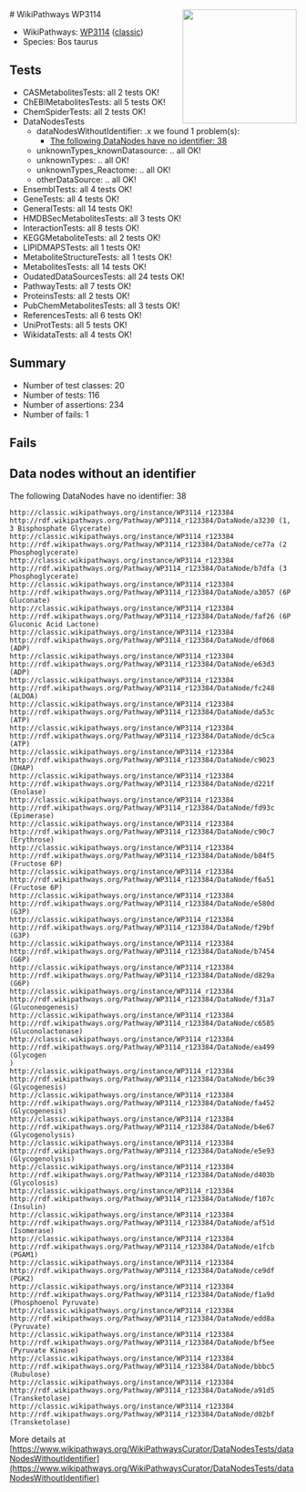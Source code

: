 <img style="float: right; width: 200px" src="https://upload.wikimedia.org/wikipedia/commons/thumb/8/83/Wplogo_with_text_500.png/640px-Wplogo_with_text_500.png" />
# WikiPathways WP3114

* WikiPathways: [WP3114](https://wikipathways.org/pathways/WP3114) ([classic](https://classic.wikipathways.org/instance/WP3114))
* Species: Bos taurus
## Tests
* CASMetabolitesTests: all 2 tests OK!
* ChEBIMetabolitesTests: all 5 tests OK!
* ChemSpiderTests: all 2 tests OK!
* DataNodesTests
    * dataNodesWithoutIdentifier: .x we found 1 problem(s):
        * [The following DataNodes have no identifier: 38](#8792c4d6)
    * unknownTypes_knownDatasource: .. all OK!
    * unknownTypes: .. all OK!
    * unknownTypes_Reactome: .. all OK!
    * otherDataSource: .. all OK!
* EnsemblTests: all 4 tests OK!
* GeneTests: all 4 tests OK!
* GeneralTests: all 14 tests OK!
* HMDBSecMetabolitesTests: all 3 tests OK!
* InteractionTests: all 8 tests OK!
* KEGGMetaboliteTests: all 2 tests OK!
* LIPIDMAPSTests: all 1 tests OK!
* MetaboliteStructureTests: all 1 tests OK!
* MetabolitesTests: all 14 tests OK!
* OudatedDataSourcesTests: all 24 tests OK!
* PathwayTests: all 7 tests OK!
* ProteinsTests: all 2 tests OK!
* PubChemMetabolitesTests: all 3 tests OK!
* ReferencesTests: all 6 tests OK!
* UniProtTests: all 5 tests OK!
* WikidataTests: all 4 tests OK!


## Summary

* Number of test classes: 20
* Number of tests: 116
* Number of assertions: 234
* Number of fails: 1

## Fails

<a name="8792c4d6" />

## Data nodes without an identifier

The following DataNodes have no identifier: 38
```
http://classic.wikipathways.org/instance/WP3114_r123384 http://rdf.wikipathways.org/Pathway/WP3114_r123384/DataNode/a3230 (1, 3 Bisphosphate Glycerate)
http://classic.wikipathways.org/instance/WP3114_r123384 http://rdf.wikipathways.org/Pathway/WP3114_r123384/DataNode/ce77a (2 Phosphoglycerate)
http://classic.wikipathways.org/instance/WP3114_r123384 http://rdf.wikipathways.org/Pathway/WP3114_r123384/DataNode/b7dfa (3 Phosphoglycerate)
http://classic.wikipathways.org/instance/WP3114_r123384 http://rdf.wikipathways.org/Pathway/WP3114_r123384/DataNode/a3057 (6P Gluconate)
http://classic.wikipathways.org/instance/WP3114_r123384 http://rdf.wikipathways.org/Pathway/WP3114_r123384/DataNode/faf26 (6P Gluconic Acid Lactone)
http://classic.wikipathways.org/instance/WP3114_r123384 http://rdf.wikipathways.org/Pathway/WP3114_r123384/DataNode/df068 (ADP)
http://classic.wikipathways.org/instance/WP3114_r123384 http://rdf.wikipathways.org/Pathway/WP3114_r123384/DataNode/e63d3 (ADP)
http://classic.wikipathways.org/instance/WP3114_r123384 http://rdf.wikipathways.org/Pathway/WP3114_r123384/DataNode/fc248 (ALDOA)
http://classic.wikipathways.org/instance/WP3114_r123384 http://rdf.wikipathways.org/Pathway/WP3114_r123384/DataNode/da53c (ATP)
http://classic.wikipathways.org/instance/WP3114_r123384 http://rdf.wikipathways.org/Pathway/WP3114_r123384/DataNode/dc5ca (ATP)
http://classic.wikipathways.org/instance/WP3114_r123384 http://rdf.wikipathways.org/Pathway/WP3114_r123384/DataNode/c9023 (DHAP)
http://classic.wikipathways.org/instance/WP3114_r123384 http://rdf.wikipathways.org/Pathway/WP3114_r123384/DataNode/d221f (Enolase)
http://classic.wikipathways.org/instance/WP3114_r123384 http://rdf.wikipathways.org/Pathway/WP3114_r123384/DataNode/fd93c (Epimerase)
http://classic.wikipathways.org/instance/WP3114_r123384 http://rdf.wikipathways.org/Pathway/WP3114_r123384/DataNode/c90c7 (Erythrose)
http://classic.wikipathways.org/instance/WP3114_r123384 http://rdf.wikipathways.org/Pathway/WP3114_r123384/DataNode/b84f5 (Fructose 6P)
http://classic.wikipathways.org/instance/WP3114_r123384 http://rdf.wikipathways.org/Pathway/WP3114_r123384/DataNode/f6a51 (Fructose 6P)
http://classic.wikipathways.org/instance/WP3114_r123384 http://rdf.wikipathways.org/Pathway/WP3114_r123384/DataNode/e580d (G3P)
http://classic.wikipathways.org/instance/WP3114_r123384 http://rdf.wikipathways.org/Pathway/WP3114_r123384/DataNode/f29bf (G3P)
http://classic.wikipathways.org/instance/WP3114_r123384 http://rdf.wikipathways.org/Pathway/WP3114_r123384/DataNode/b7454 (G6P)
http://classic.wikipathways.org/instance/WP3114_r123384 http://rdf.wikipathways.org/Pathway/WP3114_r123384/DataNode/d829a (G6P)
http://classic.wikipathways.org/instance/WP3114_r123384 http://rdf.wikipathways.org/Pathway/WP3114_r123384/DataNode/f31a7 (Gluconeogenesis)
http://classic.wikipathways.org/instance/WP3114_r123384 http://rdf.wikipathways.org/Pathway/WP3114_r123384/DataNode/c6585 (Gluconolactonase)
http://classic.wikipathways.org/instance/WP3114_r123384 http://rdf.wikipathways.org/Pathway/WP3114_r123384/DataNode/ea499 (Glycogen
)
http://classic.wikipathways.org/instance/WP3114_r123384 http://rdf.wikipathways.org/Pathway/WP3114_r123384/DataNode/b6c39 (Glycogenesis)
http://classic.wikipathways.org/instance/WP3114_r123384 http://rdf.wikipathways.org/Pathway/WP3114_r123384/DataNode/fa452 (Glycogenesis)
http://classic.wikipathways.org/instance/WP3114_r123384 http://rdf.wikipathways.org/Pathway/WP3114_r123384/DataNode/b4e67 (Glycogenolysis)
http://classic.wikipathways.org/instance/WP3114_r123384 http://rdf.wikipathways.org/Pathway/WP3114_r123384/DataNode/e5e93 (Glycogenolysis)
http://classic.wikipathways.org/instance/WP3114_r123384 http://rdf.wikipathways.org/Pathway/WP3114_r123384/DataNode/d403b (Glycolosis)
http://classic.wikipathways.org/instance/WP3114_r123384 http://rdf.wikipathways.org/Pathway/WP3114_r123384/DataNode/f107c (Insulin)
http://classic.wikipathways.org/instance/WP3114_r123384 http://rdf.wikipathways.org/Pathway/WP3114_r123384/DataNode/af51d (Isomerase)
http://classic.wikipathways.org/instance/WP3114_r123384 http://rdf.wikipathways.org/Pathway/WP3114_r123384/DataNode/e1fcb (PGAM1)
http://classic.wikipathways.org/instance/WP3114_r123384 http://rdf.wikipathways.org/Pathway/WP3114_r123384/DataNode/ce9df (PGK2)
http://classic.wikipathways.org/instance/WP3114_r123384 http://rdf.wikipathways.org/Pathway/WP3114_r123384/DataNode/f1a9d (Phosphoenol Pyruvate)
http://classic.wikipathways.org/instance/WP3114_r123384 http://rdf.wikipathways.org/Pathway/WP3114_r123384/DataNode/edd8a (Pyruvate)
http://classic.wikipathways.org/instance/WP3114_r123384 http://rdf.wikipathways.org/Pathway/WP3114_r123384/DataNode/bf5ee (Pyruvate Kinase)
http://classic.wikipathways.org/instance/WP3114_r123384 http://rdf.wikipathways.org/Pathway/WP3114_r123384/DataNode/bbbc5 (Rubulose)
http://classic.wikipathways.org/instance/WP3114_r123384 http://rdf.wikipathways.org/Pathway/WP3114_r123384/DataNode/a91d5 (Transketolase)
http://classic.wikipathways.org/instance/WP3114_r123384 http://rdf.wikipathways.org/Pathway/WP3114_r123384/DataNode/d02bf (Transketolase)
```

More details at [https://www.wikipathways.org/WikiPathwaysCurator/DataNodesTests/dataNodesWithoutIdentifier](https://www.wikipathways.org/WikiPathwaysCurator/DataNodesTests/dataNodesWithoutIdentifier)

